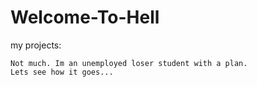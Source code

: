 # Welcome-To-Hell
my projects:

    Not much. Im an unemployed loser student with a plan.
    Lets see how it goes...
